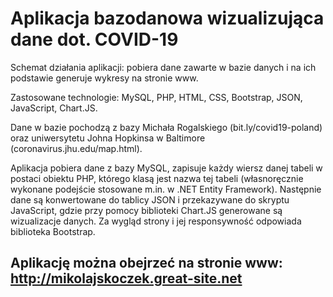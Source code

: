 # Aplikacja bazodanowa wizualizująca dane dot. COVID-19

Schemat działania aplikacji: pobiera dane zawarte w bazie danych i na ich podstawie generuje wykresy na stronie www. 

Zastosowane technologie: MySQL, PHP, HTML, CSS, Bootstrap, JSON, JavaScript, Chart.JS.

Dane w bazie pochodzą z bazy Michała Rogalskiego (bit.ly/covid19-poland) oraz uniwersytetu Johna Hopkinsa w Baltimore (coronavirus.jhu.edu/map.html).

Aplikacja pobiera dane z bazy MySQL, zapisuje każdy wiersz danej tabeli w postaci obiektu PHP, którego klasą jest nazwa tej tabeli (własnoręcznie wykonane podejście stosowane m.in. w .NET Entity Framework). Następnie dane są konwertowane do tablicy JSON i przekazywane do skryptu JavaScript, gdzie przy pomocy biblioteki Chart.JS generowane są wizualizacje danych. Za wygląd strony i jej responsywność odpowiada biblioteka Bootstrap. 

## Aplikację można obejrzeć na stronie www: http://mikolajskoczek.great-site.net
